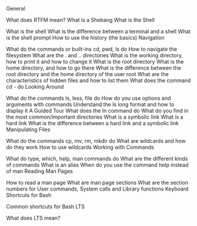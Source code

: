 General

What does RTFM mean?
What is a Shebang
What is the Shell

What is the shell
What is the difference between a terminal and a shell
What is the shell prompt
How to use the history (the basics)
Navigation

What do the commands or built-ins cd, pwd, ls do
How to navigate the filesystem
What are the . and .. directories
What is the working directory, how to print it and how to change it
What is the root directory
What is the home directory, and how to go there
What is the difference between the root directory and the home directory of the user root
What are the characteristics of hidden files and how to list them
What does the command cd - do
Looking Around

What do the commands ls, less, file do
How do you use options and arguments with commands
Understand the ls long format and how to display it
A Guided Tour
What does the ln command do
What do you find in the most common/important directories
What is a symbolic link
What is a hard link
What is the difference between a hard link and a symbolic link
Manipulating Files

What do the commands cp, mv, rm, mkdir do
What are wildcards and how do they work
How to use wildcards
Working with Commands

What do type, which, help, man commands do
What are the different kinds of commands
What is an alias
When do you use the command help instead of man
Reading Man Pages

How to read a man page
What are man page sections
What are the section numbers for User commands, System calls and Library functions
Keyboard Shortcuts for Bash

Common shortcuts for Bash
LTS

What does LTS mean?
